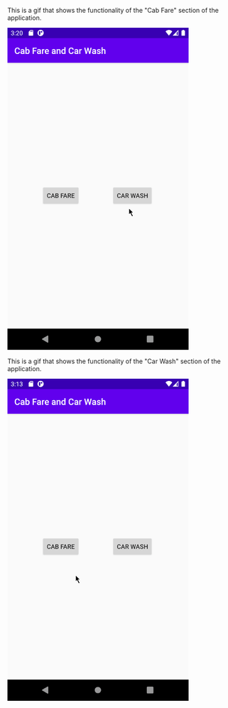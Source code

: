 This is a gif that shows the functionality of the "Cab Fare" section of the application.  

![This is a gif that shows the functionality of the "Cab Fare" section of the application.](res/carwash.gif)  

This is a gif that shows the functionality of the "Car Wash" section of the application.  

![This is a gif that shows the functionality of the "Car Wash" section of the application.](res/cabfare.gif)
